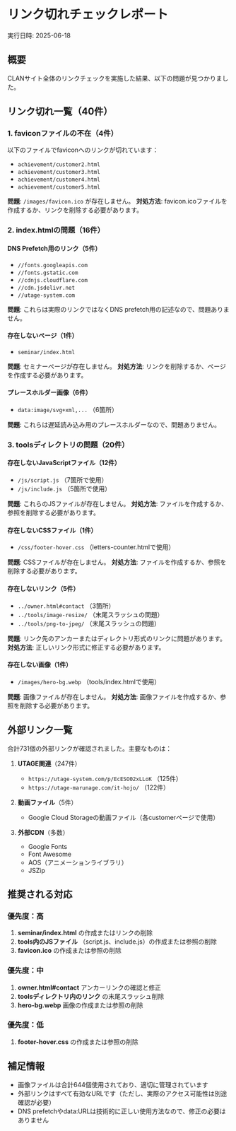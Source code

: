 # リンク切れチェックレポート

実行日時: 2025-06-18

## 概要

CLANサイト全体のリンクチェックを実施した結果、以下の問題が見つかりました。

## リンク切れ一覧（40件）

### 1. faviconファイルの不在（4件）
以下のファイルでfaviconへのリンクが切れています：
- `achievement/customer2.html`
- `achievement/customer3.html`
- `achievement/customer4.html`
- `achievement/customer5.html`

**問題**: `/images/favicon.ico` が存在しません。
**対処方法**: favicon.icoファイルを作成するか、リンクを削除する必要があります。

### 2. index.htmlの問題（16件）

#### DNS Prefetch用のリンク（5件）
- `//fonts.googleapis.com`
- `//fonts.gstatic.com`
- `//cdnjs.cloudflare.com`
- `//cdn.jsdelivr.net`
- `//utage-system.com`

**問題**: これらは実際のリンクではなくDNS prefetch用の記述なので、問題ありません。

#### 存在しないページ（1件）
- `seminar/index.html`

**問題**: セミナーページが存在しません。
**対処方法**: リンクを削除するか、ページを作成する必要があります。

#### プレースホルダー画像（6件）
- `data:image/svg+xml,...` （6箇所）

**問題**: これらは遅延読み込み用のプレースホルダーなので、問題ありません。

### 3. toolsディレクトリの問題（20件）

#### 存在しないJavaScriptファイル（12件）
- `/js/script.js` （7箇所で使用）
- `/js/include.js` （5箇所で使用）

**問題**: これらのJSファイルが存在しません。
**対処方法**: ファイルを作成するか、参照を削除する必要があります。

#### 存在しないCSSファイル（1件）
- `/css/footer-hover.css` （letters-counter.htmlで使用）

**問題**: CSSファイルが存在しません。
**対処方法**: ファイルを作成するか、参照を削除する必要があります。

#### 存在しないリンク（5件）
- `../owner.html#contact` （3箇所）
- `../tools/image-resize/` （末尾スラッシュの問題）
- `../tools/png-to-jpeg/` （末尾スラッシュの問題）

**問題**: リンク先のアンカーまたはディレクトリ形式のリンクに問題があります。
**対処方法**: 正しいリンク形式に修正する必要があります。

#### 存在しない画像（1件）
- `/images/hero-bg.webp` （tools/index.htmlで使用）

**問題**: 画像ファイルが存在しません。
**対処方法**: 画像ファイルを作成するか、参照を削除する必要があります。

## 外部リンク一覧

合計731個の外部リンクが確認されました。主要なものは：

1. **UTAGE関連**（247件）
   - `https://utage-system.com/p/EcESO02xLLoK` （125件）
   - `https://utage-marunage.com/it-hojo/` （122件）

2. **動画ファイル**（5件）
   - Google Cloud Storageの動画ファイル（各customerページで使用）

3. **外部CDN**（多数）
   - Google Fonts
   - Font Awesome
   - AOS（アニメーションライブラリ）
   - JSZip

## 推奨される対応

### 優先度：高
1. **seminar/index.html** の作成またはリンクの削除
2. **tools内のJSファイル** （script.js、include.js）の作成または参照の削除
3. **favicon.ico** の作成または参照の削除

### 優先度：中
1. **owner.html#contact** アンカーリンクの確認と修正
2. **toolsディレクトリ内のリンク** の末尾スラッシュ削除
3. **hero-bg.webp** 画像の作成または参照の削除

### 優先度：低
1. **footer-hover.css** の作成または参照の削除

## 補足情報

- 画像ファイルは合計644個使用されており、適切に管理されています
- 外部リンクはすべて有効なURLです（ただし、実際のアクセス可能性は別途確認が必要）
- DNS prefetchやdata:URLは技術的に正しい使用方法なので、修正の必要はありません
